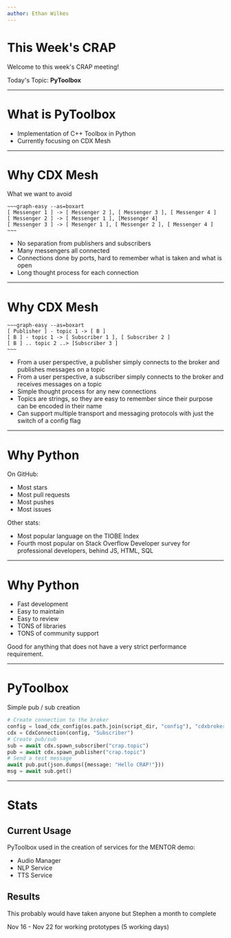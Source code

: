 ```yaml
---
author: Ethan Wilkes
---
```

# This Week's CRAP
Welcome to this week's CRAP meeting!

Today's Topic: **PyToolbox**

---

# What is PyToolbox

- Implementation of C++ Toolbox in Python
- Currently focusing on CDX Mesh

---

# Why CDX Mesh
What we want to avoid

```
~~~graph-easy --as=boxart
[ Messenger 1 ] -> [ Messenger 2 ], [ Messenger 3 ], [ Messenger 4 ]
[ Messenger 2 ] -> [ Messenger 1 ], [Messenger 4]
[ Messenger 3 ] -> [ Mesenger 1 ], [ Messenger 2 ], [ Messenger 4 ]
~~~
```

- No separation from publishers and subscribers
- Many messengers all connected
- Connections done by ports, hard to remember what is taken and what is open
- Long thought process for each connection

---

# Why CDX Mesh

```
~~~graph-easy --as=boxart
[ Publisher ] - topic 1 -> [ B ]
[ B ] - topic 1 -> [ Subscriber 1 ], [ Subscriber 2 ]
[ B ] .. topic 2 ..> [Subscriber 3 ]
~~~
```

- From a user perspective, a publisher simply connects to the broker and publishes messages on a topic
- From a user perspective, a subscriber simply connects to the broker and receives messages on a topic
- Simple thought process for any new connections
- Topics are strings, so they are easy to remember since their purpose can be encoded in their name
- Can support multiple transport and messaging protocols with just the switch of a config flag

---

# Why Python

On GitHub:

- Most stars
- Most pull requests
- Most pushes
- Most issues

Other stats:

- Most popular language on the TIOBE Index
- Fourth most popular on Stack Overflow Developer survey for professional developers, behind JS, HTML, SQL

---

# Why Python

- Fast development
- Easy to maintain
- Easy to review
- TONS of libraries
- TONS of community support


Good for anything that does not have a very strict performance requirement.

---

# PyToolbox

Simple pub / sub creation

```python    
# Create connection to the broker
config = load_cdx_config(os.path.join(script_dir, "config"), "cdxbroker.toml")
cdx = CdxConnection(config, "Subscriber")
# Create pub/sub
sub = await cdx.spawn_subscriber("crap.topic")
pub = await cdx.spawn_publisher("crap.topic")
# Send a test message
await pub.put(json.dumps({message: "Hello CRAP!"}))
msg = await sub.get()
```

---

# Stats

## Current Usage

PyToolbox used in the creation of services for the MENTOR demo:

- Audio Manager
- NLP Service
- TTS Service

## Results

This probably would have taken anyone but Stephen a month to complete

Nov 16 - Nov 22 for working prototypes (5 working days)
